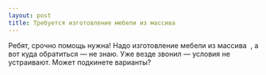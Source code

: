 ```yaml
---
layout: post 
title: Требуется ‌изготовление мебели из массива ‌  
--- 
```

Ребят, срочно помощь нужна! Надо ‌изготовление мебели из массива ‌ , а вот куда обратиться — не знаю. Уже везде звонил — условия не устраивают. Может подкинете варианты?